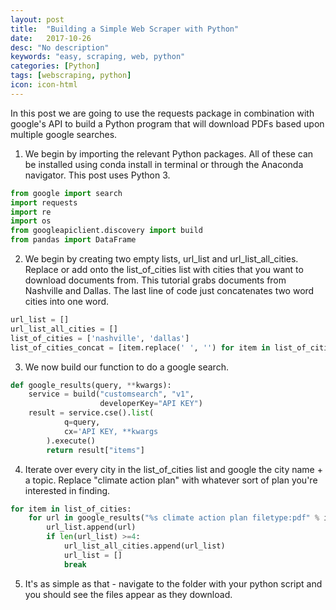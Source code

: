 ```yaml
---
layout: post
title:  "Building a Simple Web Scraper with Python"
date:   2017-10-26
desc: "No description"
keywords: "easy, scraping, web, python"
categories: [Python]
tags: [webscraping, python]
icon: icon-html
---
```


In this post we are going to use the requests package in combination with google's API to build a Python program that will download PDFs based upon multiple google searches.

1. We begin by importing the relevant Python packages. All of these can be installed using conda install in terminal or through the Anaconda navigator. This post uses Python 3.

``` python
from google import search
import requests
import re
import os
from googleapiclient.discovery import build
from pandas import DataFrame
```

2. We begin by creating two empty lists, url_list and url_list_all_cities.
Replace or add onto the list_of_cities list with cities that you want to download documents from.
This tutorial grabs documents from Nashville and Dallas.
The last line of code just concatenates two word cities into one word.

``` python
url_list = []
url_list_all_cities = []
list_of_cities = ['nashville', 'dallas']
list_of_cities_concat = [item.replace(' ', '') for item in list_of_cities]
```

3. We now build our function to do a google search.

``` python
def google_results(query, **kwargs):
    service = build("customsearch", "v1",
                    developerKey="API KEY")
    result = service.cse().list(
            q=query,
            cx='API KEY, **kwargs
        ).execute()
        return result["items"]
```

4. Iterate over every city in the list_of_cities list and google the city name + a topic.
Replace "climate action plan" with whatever sort of plan you're interested in finding.

``` python
for item in list_of_cities:
    for url in google_results("%s climate action plan filetype:pdf" % item):
        url_list.append(url)
        if len(url_list) >=4:
            url_list_all_cities.append(url_list)
            url_list = []
            break
```


5. It's as simple as that - navigate to the folder with your python script and you should see the files appear as they download.

